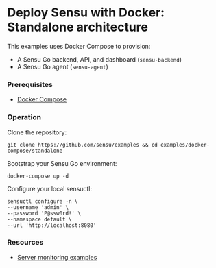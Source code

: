 # Deploy Sensu with Docker: Standalone architecture

This examples uses Docker Compose to provision:

   - A Sensu Go backend, API, and dashboard (`sensu-backend`)
   - A Sensu Go agent (`sensu-agent`)

### Prerequisites

- [Docker Compose][2]

### Operation

Clone the repository:

```
git clone https://github.com/sensu/examples && cd examples/docker-compose/standalone
```

Bootstrap your Sensu Go environment: 

```
docker-compose up -d
```

Configure your local sensuctl:

```
sensuctl configure -n \
--username 'admin' \
--password 'P@ssw0rd!' \
--namespace default \
--url 'http://localhost:8080'
```

### Resources

- [Server monitoring examples](../../server-monitoring)

[1]: https://docs.sensu.io/sensu-go/latest/api/overview
[2]: https://docs.docker.com/compose/install/
